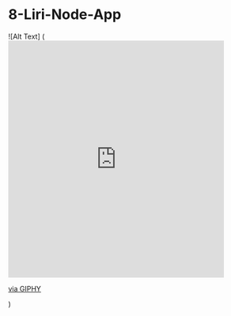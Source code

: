 # 8-Liri-Node-App

![Alt Text]
(<iframe src="https://giphy.com/embed/33Hqw6NPpfBBvareom" width="436" height="480" frameBorder="0" class="giphy-embed" allowFullScreen></iframe><p><a href="https://giphy.com/gifs/33Hqw6NPpfBBvareom">via GIPHY</a></p>)